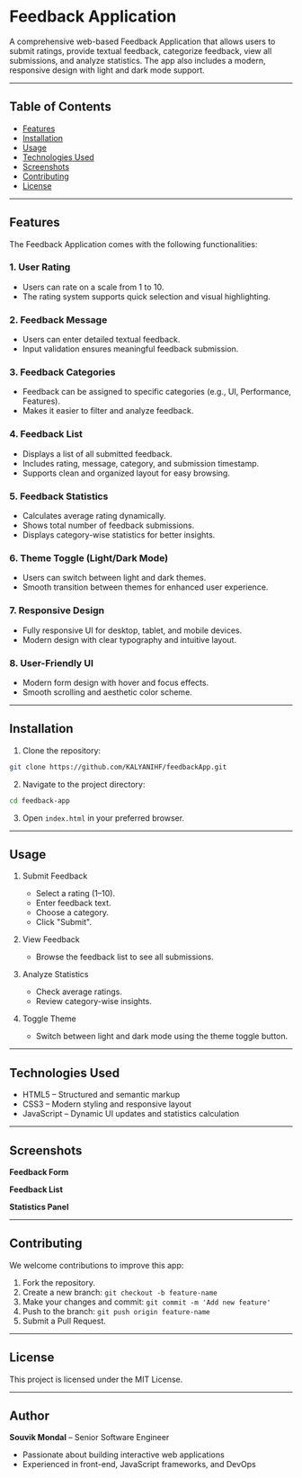 # Feedback Application

A comprehensive web-based Feedback Application that allows users to submit ratings, provide textual feedback, categorize feedback, view all submissions, and analyze statistics. The app also includes a modern, responsive design with light and dark mode support.

---

## Table of Contents

- [Features](#features)
- [Installation](#installation)
- [Usage](#usage)
- [Technologies Used](#technologies-used)
- [Screenshots](#screenshots)
- [Contributing](#contributing)
- [License](#license)

---

## Features

The Feedback Application comes with the following functionalities:

### 1. User Rating

- Users can rate on a scale from 1 to 10.
- The rating system supports quick selection and visual highlighting.

### 2. Feedback Message

- Users can enter detailed textual feedback.
- Input validation ensures meaningful feedback submission.

### 3. Feedback Categories

- Feedback can be assigned to specific categories (e.g., UI, Performance, Features).
- Makes it easier to filter and analyze feedback.

### 4. Feedback List

- Displays a list of all submitted feedback.
- Includes rating, message, category, and submission timestamp.
- Supports clean and organized layout for easy browsing.

### 5. Feedback Statistics

- Calculates average rating dynamically.
- Shows total number of feedback submissions.
- Displays category-wise statistics for better insights.

### 6. Theme Toggle (Light/Dark Mode)

- Users can switch between light and dark themes.
- Smooth transition between themes for enhanced user experience.

### 7. Responsive Design

- Fully responsive UI for desktop, tablet, and mobile devices.
- Modern design with clear typography and intuitive layout.

### 8. User-Friendly UI

- Modern form design with hover and focus effects.
- Smooth scrolling and aesthetic color scheme.

---

## Installation

1. Clone the repository:

```bash
git clone https://github.com/KALYANIHF/feedbackApp.git
```

2. Navigate to the project directory:

```bash
cd feedback-app
```

3. Open `index.html` in your preferred browser.

---

## Usage

1. Submit Feedback

   - Select a rating (1–10).
   - Enter feedback text.
   - Choose a category.
   - Click "Submit".

2. View Feedback

   - Browse the feedback list to see all submissions.

3. Analyze Statistics

   - Check average ratings.
   - Review category-wise insights.

4. Toggle Theme

   - Switch between light and dark mode using the theme toggle button.

---

## Technologies Used

- HTML5 – Structured and semantic markup
- CSS3 – Modern styling and responsive layout
- JavaScript – Dynamic UI updates and statistics calculation

---

## Screenshots

**Feedback Form**&#x20;

**Feedback List**&#x20;

**Statistics Panel**&#x20;

---

## Contributing

We welcome contributions to improve this app:

1. Fork the repository.
2. Create a new branch: `git checkout -b feature-name`
3. Make your changes and commit: `git commit -m 'Add new feature'`
4. Push to the branch: `git push origin feature-name`
5. Submit a Pull Request.

---

## License

This project is licensed under the MIT License.

---

## Author

**Souvik Mondal** – Senior Software Engineer

- Passionate about building interactive web applications
- Experienced in front-end, JavaScript frameworks, and DevOps

